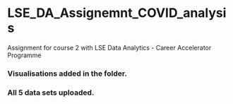 # LSE_DA_Assignemnt_COVID_analysis
Assignment for course 2 with LSE Data Analytics - Career Accelerator Programme

### Visualisations added in the folder.
### All 5 data sets uploaded.
### 

